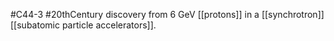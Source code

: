 #C44-3 
#20thCentury discovery from $6 \text{ GeV}$ [[protons]] in a [[synchrotron]] [[subatomic particle accelerators]].